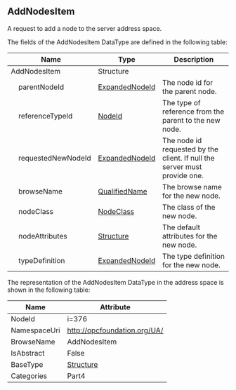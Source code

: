 <!-- datatype -->
## AddNodesItem
A request to add a node to the server address space.  
<!-- end of description -->
The fields of the AddNodesItem DataType are defined in the following table:  

|Name|Type|Description|
|---|---|---|
|AddNodesItem|Structure||
|&nbsp;&nbsp;&nbsp;&nbsp;parentNodeId|[ExpandedNodeId](../../../Part4/DataTypes/ExpandedNodeId/readme.md)|The node id for the parent node.|
|&nbsp;&nbsp;&nbsp;&nbsp;referenceTypeId|[NodeId](../../../Part3/DataTypes/NodeId/readme.md)|The type of reference from the parent to the new node.|
|&nbsp;&nbsp;&nbsp;&nbsp;requestedNewNodeId|[ExpandedNodeId](../../../Part4/DataTypes/ExpandedNodeId/readme.md)|The node id requested by the client. If null the server must provide one.|
|&nbsp;&nbsp;&nbsp;&nbsp;browseName|[QualifiedName](../../../Part3/DataTypes/QualifiedName/readme.md)|The browse name for the new node.|
|&nbsp;&nbsp;&nbsp;&nbsp;nodeClass|[NodeClass](../../../Part3/DataTypes/NodeClass/readme.md)|The class of the new node.|
|&nbsp;&nbsp;&nbsp;&nbsp;nodeAttributes|[Structure](../../../Part3/DataTypes/Structure/readme.md)|The default attributes for the new node.|
|&nbsp;&nbsp;&nbsp;&nbsp;typeDefinition|[ExpandedNodeId](../../../Part4/DataTypes/ExpandedNodeId/readme.md)|The type definition for the new node.|

The representation of the AddNodesItem DataType in the address space is shown in the following table:  

|Name|Attribute|
|---|---|
|NodeId|i=376|
|NamespaceUri|http://opcfoundation.org/UA/|
|BrowseName|AddNodesItem|
|IsAbstract|False|
|BaseType|[Structure](../../../Part3/DataTypes/Structure/readme.md)|
|Categories|Part4|

